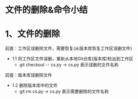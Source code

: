 # 文件的删除&命令小结

# 1、文件的删除

前提：工作区误删除文件，需要恢复(从版本库恢复工作区误删文件)

+ 1.1 将工作区文件误删，重新从本地Git仓库(版本库)检出到工作区 
  + git checkout -- cs.py     -> cs.py 表示误删的文件名称


前提：版本库误删除文件

+ 1.2 删除版本库中的文件
  + git rm cs.py   ->  cs.py 表示需要删除的文件名称